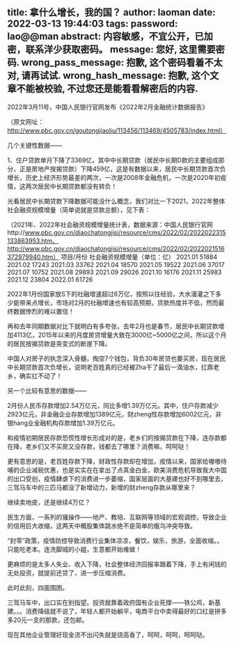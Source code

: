 title: 拿什么增长，我的国？
author: laoman
date: 2022-03-13 19:44:03
tags:
password: lao@@man
abstract: 内容敏感，不宜公开，已加密，联系洋少获取密码。
message: 您好, 这里需要密码.
wrong_pass_message: 抱歉, 这个密码看着不太对, 请再试试.
wrong_hash_message: 抱歉, 这个文章不能被校验, 不过您还是能看看解密后的内容.
---
2022年3月11号，中国人民银行官网发布《2022年2月金融统计数据报告》

（原文网址：http://www.pbc.gov.cn/goutongjiaoliu/113456/113469/4505783/index.html）

几个关键性数据——

1、住户贷款单月下降了3369亿，其中中长期贷款（居民中长期D款的主要组成部分，正是房地产按揭贷款）下降459亿，这是有数据以来，居民中长期贷款首次负增长，历史上经济形势最差的两次，一次是2008年金融危机，一次是2020年初疫情，这两次居民中长期贷款都没有转负！

光看居民中长期贷款下降数据可能没什么概念，我们对比一下2021，2022年整体社会融资规模增量（简单说就是贷款总额），见下表：

（2021年、2022年社会融资规模增量统计表，数据来源：中国人民银行官网http://www.pbc.gov.cn/diaochatongjisi/resource/cms/2022/02/2022022315133863953.htm、http://www.pbc.gov.cn/diaochatongjisi/resource/cms/2022/02/2022021516372979940.htm）
项目/月份	社会融资规模增量（单位：亿）
2021.01	51884
2021.02	17243
2021.03	33762
2021.04	18570
2021.05	19522
2021.06	37017
2021.07	10752
2021.08	29893
2021.09	29026
2021.10	16176
2021.11	25983
2021.12	23804
2022.01	61726

2022年1月份国家放S下的社融增速超过6万亿，按照以往经验，大水漫灌之下多少能带来点增长，市场对2月的社融增速也有较高预期，贷款热度并不低，然而最终数据惨烈的难以置信！

再和去年同期数据对比下就明白有多夸张，去年2月也是春节，居民中长期贷款增加4113亿，2015年以来的月度房贷增量大致在3000亿~5000亿之间，所以这个月的居民按揭贷款是突变式的断崖下降。

中国人对房子的执念深入骨髓，掏空7个钱包，背负30年房贷也要买房，现在居民中长期贷款首次负增长，说明老百姓真的已经被Zha干了最后一滴油水，扛鼎老乡，确实扛不动了！

另一个比较有意思的数据——

2月份人民币存款增加2.54万亿元，同比多增1.39万亿元。其中，住户存款减少2923亿元，非金融企业存款增加1389亿元，财zheng性存款增加6002亿元，非银hang业金融机构存款增加1.39万亿元。

和疫情初期居民存款恐慌性增长形成对的是，老乡们的按揭贷款在下降，连存款都在降，老乡们又不买房又没存款，钱都去了哪里？消费嘛，呵呵哒！

更有意思的是，老百姓存款下降，财政性存款却在增加，疫情以来，国家给嗷嗷待哺的企业减税优惠，也是实实在在拿出了点真金白金，欧美消费危机导致我大中国的出口受创，疫情肆虐下的消费进一步萎缩，国家层面的大基建也好不到哪里去，三驾马车中的三匹马都没了新增动力，新增的财zheng存款从哪里来？

继续卖地皮，还是继续4万亿？

民生方面，一系列的骚操作——地产、教培、互联网等领域的宏观调控，导致企业的信用巨大收缩，这两天中概股集体跳水绝不是简单的俄乌冲突导致。

“封零”政策，疫情防控导致消费行业集体凉凉，餐饮，娱乐，旅游，全面收缩。。只能吃老本。连洗脚城的小姐，生意都开始难做！

更麻烦的是太多人失业、收入下降，社会整体经济回报率跟着下降，手上有闲钱的无处投资，就提前还贷了，进一步压缩消费。

此时此刻，四面围困。

三驾马车中，出口实在别指望。投资就靠着政府国有企业死撑——铁公鸡，新基建。。。消费降级就不说了，年轻人都开始躺平，电商平台中卖得最好的口红是拼多多20元一支的那款，还包邮。

现在其他企业管理好现金流不出闪失就是烧高香了，呵呵，呵呵，呵呵哒。